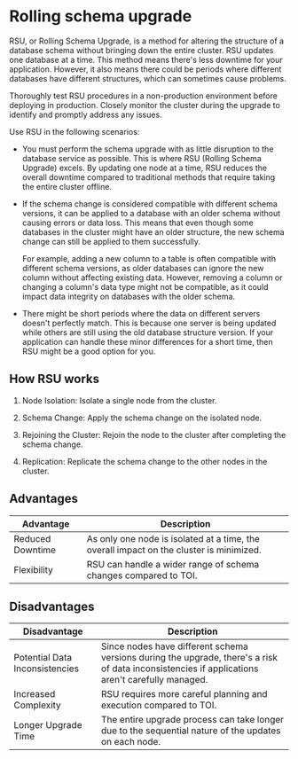 # Rolling schema upgrade

RSU, or Rolling Schema Upgrade, is a method for altering the structure of a database schema without bringing down the entire cluster. RSU updates one database at a time. This method means there's less downtime for your application. However, it also means there could be periods where different databases have different structures, which can sometimes cause problems.

Thoroughly test RSU procedures in a non-production environment before deploying in production. Closely monitor the cluster during the upgrade to identify and promptly address any issues.

Use RSU in the following scenarios:

* You must perform the schema upgrade with as little disruption to the database service as possible. This is where RSU (Rolling Schema Upgrade) excels. By updating one node at a time, RSU reduces the overall downtime compared to traditional methods that require taking the entire cluster offline.

* If the schema change is considered compatible with different schema versions, it can be applied to a database with an older schema without causing errors or data loss. This means that even though some databases in the cluster might have an older structure, the new schema change can still be applied to them successfully.

  For example, adding a new column to a table is often compatible with different schema versions, as older databases can ignore the new column without affecting existing data. However, removing a column or changing a column's data type might not be compatible, as it could impact data integrity on databases with the older schema.

* There might be short periods where the data on different servers doesn't perfectly match. This is because one server is being updated while others are still using the old database structure version. If your application can handle these minor differences for a short time, then RSU might be a good option for you.


## How RSU works

1. Node Isolation: Isolate a single node from the cluster.

2. Schema Change: Apply the schema change on the isolated node.

3. Rejoining the Cluster: Rejoin the node to the cluster after completing the schema change.

4. Replication: Replicate the schema change to the other nodes in the cluster.

## Advantages

| Advantage       | Description                                                                                      |
|-----------------|--------------------------------------------------------------------------------------------------|
| Reduced Downtime | As only one node is isolated at a time, the overall impact on the cluster is minimized.           |
| Flexibility      | RSU can handle a wider range of schema changes compared to TOI.                                   |

## Disadvantages

| Disadvantage                 | Description                                                                                                                     |
|------------------------------|---------------------------------------------------------------------------------------------------------------------------------|
| Potential Data Inconsistencies | Since nodes have different schema versions during the upgrade, there's a risk of data inconsistencies if applications aren't carefully managed. |
| Increased Complexity           | RSU requires more careful planning and execution compared to TOI.                                                             |
| Longer Upgrade Time            | The entire upgrade process can take longer due to the sequential nature of the updates on each node.                          |





